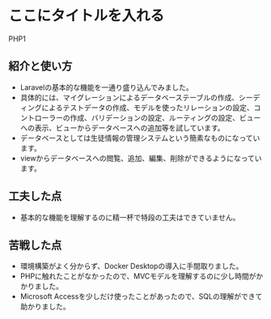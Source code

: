 # ここにタイトルを入れる
PHP1
## 紹介と使い方

  - Laravelの基本的な機能を一通り盛り込んでみました。
  - 具体的には、マイグレーションによるデータベーステーブルの作成、シーディングによるテストデータの作成、モデルを使ったリレーションの設定、コントローラーの作成、バリデーションの設定、ルーティングの設定、ビューへの表示、ビューからデータベースへの追加等を試しています。
  - データベースとしては生徒情報の管理システムという簡素なものになっています。
  - viewからデータベースへの閲覧、追加、編集、削除ができるようになっています。

## 工夫した点
  - 基本的な機能を理解するのに精一杯で特段の工夫はできていません。

## 苦戦した点
  - 環境構築がよく分からず、Docker Desktopの導入に手間取りました。
  - PHPに触れたことがなかったので、MVCモデルを理解するのに少し時間がかかりました。
  - Microsoft Accessを少しだけ使ったことがあったので、SQLの理解ができて助かりました。
